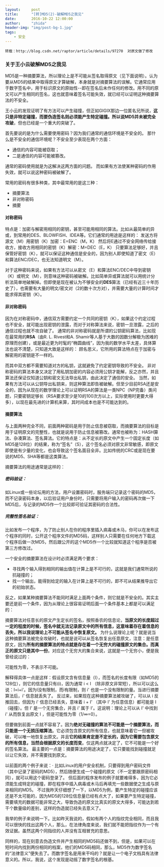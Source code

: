 ```yaml
---
layout:     post
title:      "[转]MD5(2)-破解MD5之我见"
date:       2016-10-22 12:00:00
author:     "zhida"
header-img: "img/post-bg-1.jpg"
tags:
    - 安全
---
```


`转载：http://blog.csdn.net/raptor/article/details/97270  对原文做了修改`

### 关于王小云破解MD5之我见

MD5是一种摘要算法，所以理论上是不可能从签名取得原文（见下面说明）。认为要从MD5的结果中取得原文才算破解，本身就是对摘要算法的误解。它通常应用于数字签名中，用于标识原文的原始性--即在签名后未作任何的修改。用不同的原文可以产生相同的签名，这也就意味着签名可能失效，就已经可以证明这种摘要算法的不安全。

王小云的发现证明了有方法可以产生碰撞，但正如GIGIX那边一位匿名兄所说，**这只是非特定碰撞，而要伪造签名则必须能产生特定碰撞。所以说MD5并未被完全攻破**，但也已经是一个重大的突破了。

首先要说的是为什么需要使用密码？因为我们通常的通信环境是不安全的。
那什么是不安全的通信环境呢？不安全至少表现在两个方面：

- 通信的内容可能被窃取；
- 二是通信的内容可能被篡改。


通常的密码使用就是为这解决这两方面的问题。
而如果有方法使某种密码的作用失效，就可以说这种密码被破解了。

常用的密码有很多种类，其中最常用的是这三种：

- 摘要算法
- 非对称密码
- 摘要

#### 对称密码

特点是：加密与解密用相同的密钥，甚至可能用相同的算法。比如从最简单的异或，到常用的DES、BLOWFISH、IDEA等。它们通常的用途是这样的：
发送方将源文（M）用密钥（K）加密：E=ENC（M，K）
然后将E通过不安全网络传给接收方，接收方用相同的密钥（K）解密：M=DEC（E，K）
只要算法足够好，并且保管好密钥（K），就可以保证这种通信是安全的，因为别人即使知道了密文（E）和算法ENC/DEC，也无法知道明文（M）。

对于这种密码来说，如果有方法可以从密文（E）和算法ENC/DEC中导到密钥（K）或明文（M），则意味这种密码被破解。比如简单异或算法就可以用统计分析法简单地破解掉。但即使是现在被认为不够安全的**DES**算法（已经有近三十年历史了），也需要有大量的明文/密文对（2的数十次方对），并需要大量的计算时间才能求得其密钥（K）。

#### 非对称密码

因为在对称密码中，通信双方需要约定一个共同的密钥（K），如果这个约定过程也不安全，就可能出现密钥的泄露，而对于对称算法来说，密钥一旦泄露，之后的通信过程也就不攻自破了。
通常的非对称密码就是所谓的公钥密码算法，比如现在最常用的**RSA**（由R. L. Rivest和A. Shamir等人基于大数的因数分解极为困难的原理而创建），或是最近更为时髦的“椭圆曲线”，因为我的数学水平太差，具体算法也说不清楚，只知道大致是这样的：
顾名思义，它所用的算法特点在于加密与解密用的密钥是不一样的。

而其中双方都不需要知道对方的私钥，这就避免了约定密钥导致的不安全。
非对称密码的算法本身又决定了用私钥加密的内容必须用公钥才能解，反之亦然，并且算法还保证仅知道公钥和密文无法导出私钥，由此决定了通信的安全。
当然，如果有方法可以从公钥导出私钥来，则这种算法即告被破解。但至少目前RSA还是安全的，因为从现在的数学理论上可以证明RSA的算法是一类NPC（NP完备）类问题，只要密钥足够长（RSA要求至少是10的100次方以上，实际使用时更要大得多），以现在最先进的计算机来算，其时间成本也是不可能达到的。

#### 摘要算法

与上面两种完全不同，前面两种密码是用于防止信息被窃取，而摘要算法的目标是用于证明原文的完整性，也就是说用于防止信息被篡改。通常也被称为：HASH算法、杂凑算法、签名算法。它的特点是：从不定长的原文中产生一个固定长度（如MD5是128位）的结果，称为“签名”（S），这个签名必须对原文非常敏感，即原文即使是有少量的变化，也会导致这个签名面目全非。比如传统的CRC或是现在要说的MD5、SHA等都是这类算法。

摘要算法的用途通常是这样的：

##### 密码验证：

如Linux或一些论坛用的方法，用户设置密码时，服务端只记录这个密码的MD5，而不记录密码本身，以后验证用户身份时，只需要将用户输入的密码再次做一下MD5后，与记录的MD5作一个比较即可验证其密码的合法性。

##### 完整性签名验证：

比如发布一个程序，为了防止别人在你的程序里插入病毒或木马，你可以在发布这个程序的同时，公开这个程序文件的MD5码，这样别人只需要在任何地方下载这个程序后做一次MD5，然后跟公开的这个MD5作一个比较就知道这个程序是否被第三方修改过。

一个安全的摘要算法在设计时必须满足两个要求：

- 寻找两个输入得到相同的输出值在计算上是不可行的，这就是我们通常所说的抗碰撞的；
- 找一个输出，能得到给定的输入在计算上是不可行的，即不可从结果推导出它的初始状态。

反之，如果某种摘要算法不能同时满足上面两个条件，则它就是不安全的。其实主要还是前一个条件，因为从理论上很容易证明后面一个条件基本上都是可以满足的：

摘要算法对任意长的原文产生定长的签名，按照香农的信息论，**当原文的长度超过一定的程度的时候，签名中就无法记录原文中的所有信息，这意味着存在着信息的丢失，所以我说理论上不可能从签名中恢复原文。**
为什么说理论上呢？就是说当这种摘要算法被完全攻破时，也就是说可以从签名恢复出任意原文，注意：是任意原文，因为**所有的摘要算法的特点就是存在着一个无穷大的碰撞原文的集合。而真正的原文只是其中一份**。对应这个无穷大的集合来说，这就是一个无穷小，便是我曾经说过的： 

可能性为零，不表示不可能。 

解释得具体一点是这样：假设原文含有信息量（I），而签名的长度有限（如MD5的128位），则它的信息量只有(i)，因为通常 i < I （除非原文非常短），所以可以这么说：I=i+i'。因为I没有限制，而i有限制，则 i' 也是一个没有限制的量。当进行摘要算法后，i' 信息就丢失了。
反过来，如果现在这种摘要算法被攻破了，可以从 i 反推回去，但因为 i' 信息已经丢失，意味着 i + I' （其中 I' 为任意信息）都可能是 I （碰撞）。但 I' 是一个无穷集合，并且 i' 属于 I'。这说明：理论上可以从 I' 中找到 i' 从而恢复出原文 I ，但是可能性为零（1/∞=0）。

但要做到前面一点就不容易了。因为**绝对无碰撞的算法不可能是一个摘要算法，而只能是一个无损压缩算法**。它必须包含原文的所有信息，也就意味着它一但被攻破，可以唯一地恢复出原文。并且**它的结果肯定是不定长的，因为它需要包含原文的所有信息，当然会根据原文的长度而变**。仅这两点就决定了，它不可能是一个好的签名算法。
最主要的一点是：摘要算法的用途决定了，它只要能找到碰撞就足以让它失效，并不需要找到原文。

以前面的两个例子来说：·
比如Linux的用户安全机制，只要得到用户密码文件（其中记录了密码的MD5），然后随便生成一个碰撞的原文（不一定要跟原密码相同），就可以用这个密码登录了。
但后面的程序发布的例子就要难得多，因为它必须能生成特定的碰撞，即在程序中插入病毒或木马后再填充一些数据使之生成与原来相同的MD5。
不过我昨天仔细想了一下，以MD5为例，要产生特定的碰撞应该还是不太可能的，因为MD5的128位信息量已经有点大了，如果要产生特定碰撞，需要填充的数据可能非常之大，导致伪造的原文比真实的原文大得多，可能达到若干个数量级的差别，这样的伪造就已经失去意义了。

我举的例子来说明一下。比如昨天我说的，假如有两个人的指纹完全相同，而且我可以很快的找出这两个人，那么，在法律角度来说，我们就不能把指纹作为一个有效证据。虽然这两个同指纹的人并没有互相冒充的意思。 

同样的，现在刻意去伪造文件并产生相同的MD5码还做不到，但是，如果可以在短时间内找到两份相同的档案，他们的MD5码相同，那么，MD5作为数字签名的“法律意义”便失去了。而数字签名是用来干吗的？就是让一个电子文档具有法律意义的。所以，我说，这个发现是动摇了数字签名的根基。
